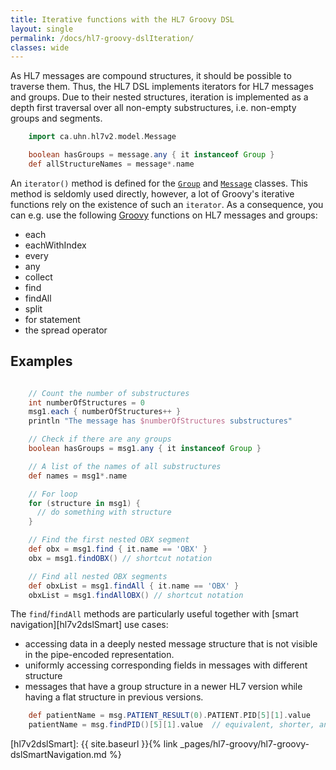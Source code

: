 ```yaml
---
title: Iterative functions with the HL7 Groovy DSL
layout: single
permalink: /docs/hl7-groovy-dslIteration/
classes: wide
---
```



As HL7 messages are compound structures, it should be possible to traverse them. Thus, the HL7 DSL implements iterators for
HL7 messages and groups. Due to their nested structures, iteration is implemented as a depth first traversal over all
non-empty substructures, i.e. non-empty groups and segments.

```groovy
    import ca.uhn.hl7v2.model.Message

    boolean hasGroups = message.any { it instanceof Group }
    def allStructureNames = message*.name
```

An `iterator()` method is defined for the [`Group`](https://hapifhir.github.io/hapi-hl7v2//base/apidocs/ca/uhn/hl7v2/model/Group.html) and
[`Message`](https://hapifhir.github.io/hapi-hl7v2//base/apidocs/ca/uhn/hl7v2/model/Message.html) classes.
This method is seldomly used directly, however, a lot of Groovy's iterative
functions rely on the existence of such an `iterator`. As a consequence, you can e.g. use the following [Groovy] functions on HL7 messages and groups:

* each
* eachWithIndex
* every
* any
* collect
* find
* findAll
* split
* for statement
* the spread operator

## Examples

```groovy

    // Count the number of substructures
    int numberOfStructures = 0
    msg1.each { numberOfStructures++ }
    println "The message has $numberOfStructures substructures"

    // Check if there are any groups
    boolean hasGroups = msg1.any { it instanceof Group }

    // A list of the names of all substructures
    def names = msg1*.name

    // For loop
    for (structure in msg1) {
      // do something with structure
    }

    // Find the first nested OBX segment
    def obx = msg1.find { it.name == 'OBX' }
    obx = msg1.findOBX() // shortcut notation

    // Find all nested OBX segments
    def obxList = msg1.findAll { it.name == 'OBX' }
    obxList = msg1.findAllOBX() // shortcut notation

```

The `find`/`findAll` methods are particularly useful together with [smart navigation][hl7v2dslSmart] use cases:

* accessing data in a deeply nested message structure that is not visible in the pipe-encoded representation.
* uniformly accessing corresponding fields in messages with different structure
* messages that have a group structure in a newer HL7 version while having a flat structure in previous versions.

```groovy
    def patientName = msg.PATIENT_RESULT(0).PATIENT.PID[5][1].value
    patientName = msg.findPID()[5][1].value  // equivalent, shorter, and group-structure-agnostic
```

[Groovy]: https://www.groovy-lang.org
[hl7v2dslSmart]: {{ site.baseurl }}{% link _pages/hl7-groovy/hl7-groovy-dslSmartNavigation.md %}